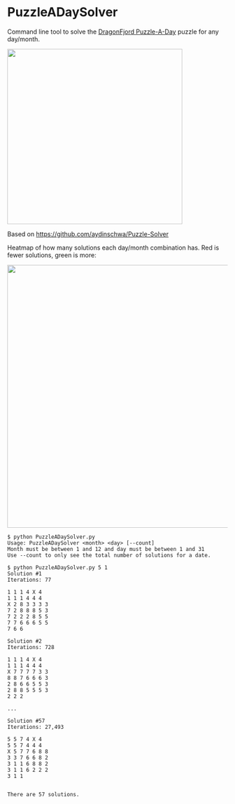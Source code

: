 # PuzzleADaySolver
Command line tool to solve the [DragonFjord Puzzle-A-Day](https://www.dragonfjord.com/product/a-puzzle-a-day/) puzzle for any day/month.

<img src="https://github.com/andrewmk/PuzzleADaySolver/assets/1872642/c61ba71e-2363-473d-9d8b-53c9052060ff" width="400">

Based on https://github.com/aydinschwa/Puzzle-Solver

Heatmap of how many solutions each day/month combination has. Red is fewer solutions, green is more:

<img src="https://github.com/andrewmk/PuzzleADaySolver/assets/1872642/b164fd87-2bb6-4ef4-b13a-8c8289d0d9d0" width="600">

```
$ python PuzzleADaySolver.py
Usage: PuzzleADaySolver <month> <day> [--count]
Month must be between 1 and 12 and day must be between 1 and 31
Use --count to only see the total number of solutions for a date.

$ python PuzzleADaySolver.py 5 1
Solution #1
Iterations: 77

1 1 1 4 X 4
1 1 1 4 4 4
X 2 8 3 3 3 3
7 2 8 8 8 5 3
7 2 2 2 8 5 5
7 7 6 6 6 5 5
7 6 6

Solution #2
Iterations: 728

1 1 1 4 X 4
1 1 1 4 4 4
X 7 7 7 7 3 3
8 8 7 6 6 6 3
2 8 6 6 5 5 3
2 8 8 5 5 5 3
2 2 2

...

Solution #57
Iterations: 27,493

5 5 7 4 X 4
5 5 7 4 4 4
X 5 7 7 6 8 8
3 3 7 6 6 8 2
3 1 1 6 8 8 2
3 1 1 6 2 2 2
3 1 1


There are 57 solutions.
